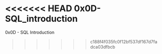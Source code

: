 <<<<<<< HEAD
0x0D-SQL_introduction
=======
0x0D - SQL Introduction
>>>>>>> c188f4f035fc0f12bf537df167d7fadca03dfbcb
